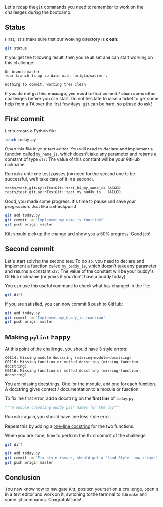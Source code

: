 Let's recap the `git` commands you need to remember to work on the challenges during the bootcamp.

## Status

First, let's make sure that our working directory is **clean**:

```bash
git status
```

If you get the following result, then you're all set and can start working on this challenge:

```text
On branch master
Your branch is up to date with 'origin/master'.

nothing to commit, working tree clean
```

If you do not get this message, you need to first commit / clean some other challenges before you can start. Do not hesitate to raise a ticket to get some help from a TA over the first few days. `git` can be hard, so please do ask!

## First commit

Let's create a Python file:

```bash
touch today.py
```

Open this file in your text editor. You will need to declare and implement a function called `my_name_is`, which doesn't take any parameter and returns a constant of type `str`: The value of this constant will be your GitHub nickname.

Run `make` until one test passes (no need for the second one to be successful, we'll take care of it in a second).

```text
tests/test_git.py::TestGit::test_hi_my_name_is PASSED
tests/test_git.py::TestGit::test_my_buddy_is   FAILED
```

Good, you made some progress. It's time to pause and save your progression. Just like a checkpoint! 

```bash
git add today.py
git commit -m "Implement my_name_is function"
git push origin master
```

Kitt should pick up the change and show you a 50% progress. Good job!

## Second commit

Let's start solving the second test. To do so, you need to declare and implement a function called `my_buddy_is`, which doesn't take any parameter and returns a constant `str`: The value of the constant will be your buddy's GitHub nickname (or yours if you don't have a buddy today).

You can use this useful command to check what has changed in the file:

```bash
git diff
```

If you are satisfied, you can now commit & push to GitHub:

```bash
git add today.py
git commit -m "Implement my_buddy_is function"
git push origin master
```

## Making `pylint` happy

At this point of the challenge, you should have 3 style errors:

```text
C0114: Missing module docstring (missing-module-docstring)
C0116: Missing function or method docstring (missing-function-docstring)
C0116: Missing function or method docstring (missing-function-docstring)
```

You are missing [docstrings](https://www.python.org/dev/peps/pep-0257/). One for the module, and one for each function. A docstring gives context / documentation to a module or function.

To fix the first error, add a docstring on the **first line** of `today.py`:

```python
"""A module computing buddy pair names for the day"""
```

Run `make` again, you should have one less style error.

Repeat this by adding a [one-line docstring](https://www.python.org/dev/peps/pep-0257/#one-line-docstrings) for the two functions.


When you are done, time to perform the third commit of the challenge:

```bash
git diff
```

```bash
git add today.py
git commit -m "Fix style issues, should get a 'Good Style' now :pray:"
git push origin master
```

## Conclusion

You now know how to navigate Kitt, position yourself on a challenge, open it in a text editor and work on it, switching to the terminal to run `make` and some git commands. Congratulations!

